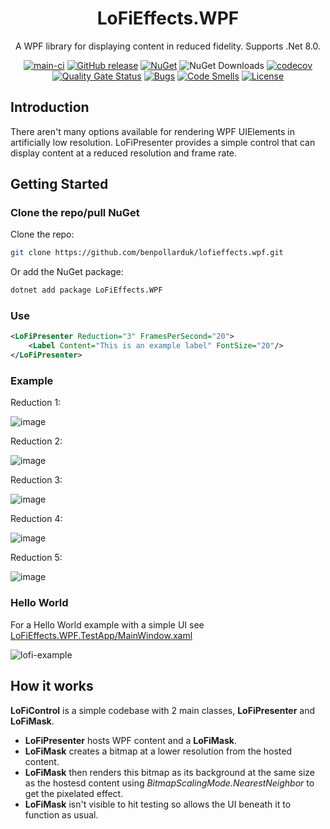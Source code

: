 <div align="center">

# LoFiEffects.WPF

A WPF library for displaying content in reduced fidelity. Supports .Net 8.0.

[![main-ci](https://github.com/benpollarduk/lofieffects.wpf/actions/workflows/main-ci.yml/badge.svg)](https://github.com/benpollarduk/lofieffects.wpf/actions/workflows/main-ci.yml)
[![GitHub release](https://img.shields.io/github/release/benpollarduk/lofieffects.wpf.svg)](https://github.com/benpollarduk/lofieffects.wpf/releases)
[![NuGet](https://img.shields.io/nuget/v/lofieffects.wpf.svg)](https://www.nuget.org/packages/lofieffects.wpf/)
![NuGet Downloads](https://img.shields.io/nuget/dt/lofieffects.wpf)
[![codecov](https://codecov.io/gh/benpollarduk/LoFiEffects.WPF/graph/badge.svg?token=CXNSB6K0QN)](https://codecov.io/gh/benpollarduk/LoFiEffects.WPF)
[![Quality Gate Status](https://sonarcloud.io/api/project_badges/measure?project=benpollarduk_LoFiEffects.WPF&metric=alert_status)](https://sonarcloud.io/summary/new_code?id=benpollarduk_LoFiEffects.WPF)
[![Bugs](https://sonarcloud.io/api/project_badges/measure?project=benpollarduk_LoFiEffects.WPF&metric=bugs)](https://sonarcloud.io/summary/new_code?id=benpollarduk_LoFiEffects.WPF)
[![Code Smells](https://sonarcloud.io/api/project_badges/measure?project=benpollarduk_LoFiEffects.WPF&metric=code_smells)](https://sonarcloud.io/summary/new_code?id=benpollarduk_LoFiEffects.WPF)
[![License](https://img.shields.io/github/license/benpollarduk/lofieffects.wpf.svg)](https://opensource.org/licenses/MIT)

</div>

## Introduction
There aren't many options available for rendering WPF UIElements in artificially low resolution.
LoFiPresenter provides a simple control that can display content at a reduced resolution and frame rate.

## Getting Started

### Clone the repo/pull NuGet
Clone the repo:
```bash
git clone https://github.com/benpollarduk/lofieffects.wpf.git
```
Or add the NuGet package:
```bash
dotnet add package LoFiEffects.WPF
```

### Use
```xml
<LoFiPresenter Reduction="3" FramesPerSecond="20">
    <Label Content="This is an example label" FontSize="20"/>
</LoFiPresenter>
```

### Example
Reduction 1:

![image](https://github.com/benpollarduk/LoFiEffects.WPF/assets/129943363/cfb4cdf6-2657-4e38-aeff-04612c1cf7a8)

Reduction 2:

![image](https://github.com/benpollarduk/LoFiEffects.WPF/assets/129943363/f4208e65-53af-49c2-8f59-7fd60d6dc024)

Reduction 3:

![image](https://github.com/benpollarduk/LoFiEffects.WPF/assets/129943363/a63ba834-fa3f-459f-877f-7fd89363e139)

Reduction 4:

![image](https://github.com/benpollarduk/LoFiEffects.WPF/assets/129943363/264664e1-e06b-4359-bd25-5504bd0bdcaf)

Reduction 5:

![image](https://github.com/benpollarduk/LoFiEffects.WPF/assets/129943363/0468753b-727b-4ea0-ab15-c044d6110ea2)

### Hello World
For a Hello World example with a simple UI see [LoFiEffects.WPF.TestApp/MainWindow.xaml](https://github.com/benpollarduk/LoFiEffects.WPF/blob/main/LoFiEffects.WPF.TestApp/MainWindow.xaml)

![lofi-example](https://github.com/benpollarduk/LoFiEffects.WPF/assets/129943363/d209cf53-4607-4735-b2c8-f19ed36b4fce)

## How it works
**LoFiControl** is a simple codebase with 2 main classes, **LoFiPresenter** and **LoFiMask**.
* **LoFiPresenter** hosts WPF content and a **LoFiMask**.
* **LoFiMask** creates a bitmap at a lower resolution from the hosted content.
* **LoFiMask** then renders this bitmap as its background at the same size as the hostesd content using *BitmapScalingMode.NearestNeighbor* to get the pixelated effect.
* **LoFiMask** isn't visible to hit testing so allows the UI beneath it to function as usual.
